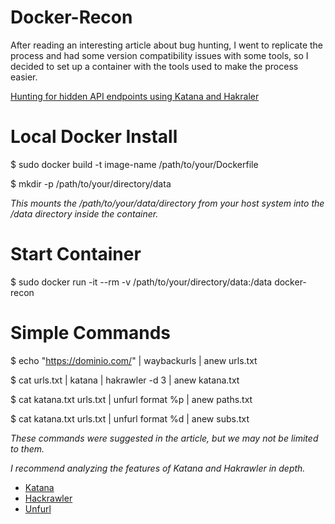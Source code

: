 # Docker-Recon
After reading an interesting article about bug hunting, I went to replicate the process and had some version compatibility issues with some tools, so I decided to set up a container with the tools used to make the process easier.

[Hunting for hidden API endpoints using Katana and Hakraler](https://anasbetis023.medium.com/hunting-for-hidden-api-endpoints-using-katana-and-hakraler-ba0bd6b9611f)

# Local Docker Install

$ sudo docker build -t image-name /path/to/your/Dockerfile

$ mkdir -p /path/to/your/directory/data
  
*This mounts the /path/to/your/data/directory from your host system into the /data directory inside the container.*

# Start Container

$ sudo docker run -it --rm -v /path/to/your/directory/data:/data docker-recon

# Simple Commands

$ echo "https://dominio.com/" | waybackurls | anew urls.txt

$ cat urls.txt | katana | hakrawler -d 3 | anew katana.txt

$ cat katana.txt urls.txt | unfurl format %p | anew paths.txt

$ cat katana.txt urls.txt | unfurl format %d | anew subs.txt
  
*These commands were suggested in the article, but we may not be limited to them.*

*I recommend analyzing the features of Katana and Hakrawler in depth.*
- [Katana](https://github.com/projectdiscovery/katana/)
- [Hackrawler](https://github.com/hakluke/hakrawler)
- [Unfurl](https://github.com/tomnomnom/unfurl)
